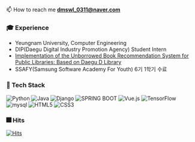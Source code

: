 
📫 How to reach me **dmswl_0311@naver.com**

### :mortar_board: Experience 
- Yeungnam University, Computer Engineering
- DIP(Daegu Digital Industry Promotion Agency) Student Intern
- [Implementation of the Unborrowed Book Recommendation System for Public Libraries: Based on Daegu D Library](https://www.kci.go.kr/kciportal/ci/sereArticleSearch/ciSereArtiView.kci?sereArticleSearchBean.artiId=ART002718378) 
- SSAFY(Samsung Software Academy For Youth) 6기 1학기 수료

### :wrench: Tech Stack 
<img alt="Python" src="https://img.shields.io/badge/python%20-%2314354C.svg?&style=for-the-badge&logo=python&logoColor=white"/> <img alt="Java" src="https://img.shields.io/badge/java-%23ED8B00.svg?&style=for-the-badge&logo=java&logoColor=white"/>
<img alt="Django" src="https://img.shields.io/badge/django%20-%23092E20.svg?&style=for-the-badge&logo=django&logoColor=white"/> 
<img alt="SPRING BOOT" src="https://img.shields.io/badge/springboot%20-%6DB33F.svg?&style=for-the-badge&logo=springboot&logoColor=white"/>
<img alt="Vue.js" src="https://img.shields.io/badge/vue.js%20-%2335495e.svg?&style=for-the-badge&logo=vue.js&logoColor=%234FC08D"/>
<img alt="TensorFlow" src="https://img.shields.io/badge/TensorFlow%20-%23FF6F00.svg?&style=for-the-badge&logo=TensorFlow&logoColor=white" />
<img alt="mysql" src="https://img.shields.io/badge/mysql%20-%231572B6.svg?&style=for-the-badge&logo=mysql&logoColor=white"/>
<img alt="HTML5" src="https://img.shields.io/badge/html5%20-%23E34F26.svg?&style=for-the-badge&logo=html5&logoColor=white"/> <img alt="CSS3" src="https://img.shields.io/badge/css3%20-%231572B6.svg?&style=for-the-badge&logo=css3&logoColor=white"/> 

### :fireworks: Hits
[![Hits](https://hits.seeyoufarm.com/api/count/incr/badge.svg?url=https%3A%2F%2Fgithub.com%2Fdmswl0311&count_bg=%2379C83D&title_bg=%23555555&icon=&icon_color=%23E7E7E7&title=hits&edge_flat=false)](https://hits.seeyoufarm.com)

<!--### :door: Solved.ac-->
<!--![Anurag's github stats](https://github-readme-stats.vercel.app/api?username=dmswl0311&show_icons=true&theme=dracula)-->
<!--[![Anurag's github stats](https://github-readme-stats.vercel.app/api?username=dmswl0311)](https://github.com/anuraghazra/github-readme-stats)-->
<!--[![Solved.ac프로필](http://mazassumnida.wtf/api/v2/generate_badge?boj=whdmswlek)](https://solved.ac/whdmswlek)-->
<!--[![Solved.ac프로필](http://mazassumnida.wtf/api/mini/generate_badge?boj=whdmswlek)](https://solved.ac/whdmswlek)-->
